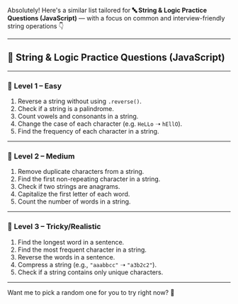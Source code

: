 Absolutely! Here's a similar list tailored for **🔤 String & Logic Practice Questions (JavaScript)** — with a focus on common and interview-friendly string operations 👇

---

## 🔁 **String & Logic Practice Questions (JavaScript)**

---

### 🔸 **Level 1 – Easy**

1. Reverse a string without using `.reverse()`.
2. Check if a string is a palindrome.
3. Count vowels and consonants in a string.
4. Change the case of each character (e.g. `HeLLo` ➝ `hEllO`).
5. Find the frequency of each character in a string.

---

### 🔸 **Level 2 – Medium**

1. Remove duplicate characters from a string.
2. Find the first non-repeating character in a string.
3. Check if two strings are anagrams.
4. Capitalize the first letter of each word.
5. Count the number of words in a string.

---

### 🔸 **Level 3 – Tricky/Realistic**

1. Find the longest word in a sentence.
2. Find the most frequent character in a string.
3. Reverse the words in a sentence.
4. Compress a string (e.g., `"aaabbcc"` ➝ `"a3b2c2"`).
5. Check if a string contains only unique characters.

---

Want me to pick a random one for you to try right now? 🔀
